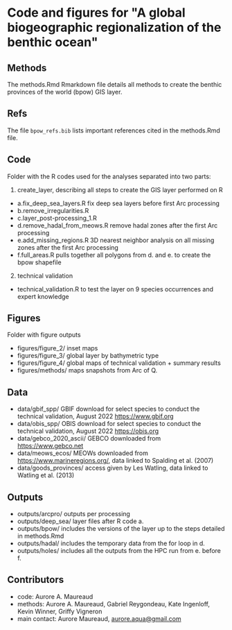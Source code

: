 # Code and figures for "A global biogeographic regionalization of the benthic ocean"

## Methods
The methods.Rmd Rmarkdown file details all methods to create the benthic provinces of the world (bpow) GIS layer.

## Refs
The file `bpow_refs.bib` lists important references cited in the methods.Rmd file.

## Code
Folder with the R codes used for the analyses separated into two parts:
1. create_layer, describing all steps to create the GIS layer performed on R
- a.fix_deep_sea_layers.R fix deep sea layers before first Arc processing
- b.remove_irregularities.R
- c.layer_post-processing_1.R
- d.remove_hadal_from_meows.R remove hadal zones after the first Arc processing
- e.add_missing_regions.R 3D nearest neighbor analysis on all missing zones after the first Arc processing
- f.full_areas.R pulls together all polygons from d. and e. to create the bpow shapefile
2. technical validation
- technical_validation.R to test the layer on 9 species occurrences and expert knowledge

## Figures
Folder with figure outputs
- figures/figure_2/ inset maps
- figures/figure_3/ global layer by bathymetric type
- figures/figure_4/ global maps of technical validation + summary results
- figures/methods/ maps snapshots from Arc of Q.

## Data
- data/gbif_spp/ GBIF download for select species to conduct the technical validation, August 2022 https://www.gbif.org
- data/obis_spp/ OBIS download for select species to conduct the technical validation, August 2022 https://obis.org
- data/gebco_2020_ascii/ GEBCO downloaded from https://www.gebco.net
- data/meows_ecos/ MEOWs downloaded from https://www.marineregions.org/, data linked to Spalding et al. (2007)
- data/goods_provinces/ access given by Les Watling, data linked to Watling et al. (2013)

## Outputs
- outputs/arcpro/ outputs per processing
- outputs/deep_sea/ layer files after R code a.
- outputs/bpow/ includes the versions of the layer up to the steps detailed in methods.Rmd
- outputs/hadal/ includes the temporary data from the for loop in d.
- outputs/holes/ includes all the outputs from the HPC run from e. before f. 

## Contributors
- code: Aurore A. Maureaud
- methods: Aurore A. Maureaud, Gabriel Reygondeau, Kate Ingenloff, Kevin Winner, Griffy Vigneron
- main contact: Aurore Maureaud, aurore.aqua@gmail.com